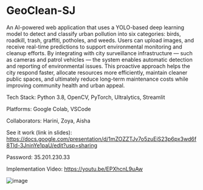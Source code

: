 # GeoClean-SJ
An AI-powered web application that uses a YOLO-based deep learning model to detect and classify urban pollution into six categories: birds, roadkill, trash, graffiti, potholes, and weeds. Users can upload images, and receive real-time predictions to support environmental monitoring and cleanup efforts. By integrating with city surveillance infrastructure — such as cameras and patrol vehicles — the system enables automatic detection and reporting of environmental issues. This proactive approach helps the city respond faster, allocate resources more efficiently, maintain cleaner public spaces, and ultimately reduce long-term maintenance costs while improving community health and urban appeal.

Tech Stack: Python 3.8, OpenCV, PyTorch, Ultralytics, Streamlit


Platforms: Google Colab, VSCode

Collaborators: Harini, Zoya, Aisha

See it work (link in slides): https://docs.google.com/presentation/d/1mZOZZTJv7o5zuEiS23p6px3wd6f8Tld-3JninYe1paU/edit?usp=sharing 

Password: 35.201.230.33

Implementation Video: https://youtu.be/EPXhcnL9uAw

![image](https://github.com/user-attachments/assets/d2804046-5336-4ff8-9758-5f4acf7d8ad5)
